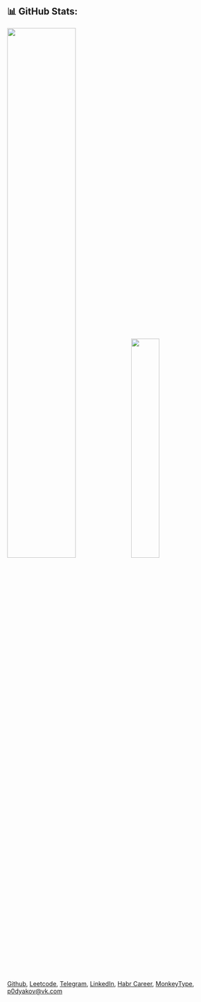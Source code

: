 ## 📊 GitHub Stats:
<p>
  <img width="56%" src="https://github-readme-stats.vercel.app/api?username=p0dyakov&theme=city_lights&count_private=true&hide_border=true&hide_title=true&show_icons=true" />
  <img width="36%" src="https://github-readme-stats.vercel.app/api/top-langs/?username=p0dyakov&layout=compact&langs_count=6&hide=sass,makefile,shell,mustache&hide_border=true&theme=city_lights" />
</p> 

[Github](https://github.com/p0dyakov/), [Leetcode](https://leetcode.com/p0dyakov/), [Telegram](https://t.me/p0dyakov/), [LinkedIn](https://www.linkedin.com/in/p0dyakov/), [Habr Career](https://career.habr.com/p0dyakov/), [MonkeyType](https://monkeytype.com/profile/p0dyakov), p0dyakov@vk.com
